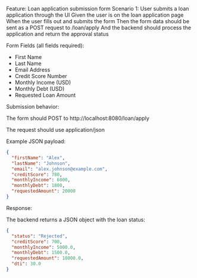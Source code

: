 Feature: Loan application submission form
Scenario 1: User submits a loan application through the UI
Given the user is on the loan application page
When the user fills out and submits the form
Then the form data should be sent as a POST request to /loan/apply
And the backend should process the application and return the approval status

Form Fields (all fields required):

- First Name 
- Last Name 
- Email Address 
- Credit Score Number 
- Monthly Income (USD)   
- Monthly Debt (USD)    
- Requested Loan Amount

Submission behavior:

The form should POST to http://localhost:8080/loan/apply

The request should use application/json

Example JSON payload:

```json
{
  "firstName": "Alex",
  "lastName": "Johnson",
  "email": "alex.johnson@example.com",
  "creditScore": 780,
  "monthlyIncome": 6000,
  "monthlyDebt": 1800,
  "requestedAmount": 20000
}
```

Response:

The backend returns a JSON object with the loan status:

```json
{
  "status": "Rejected",
  "creditScore": 700,
  "monthlyIncome": 5000.0,
  "monthlyDebt": 1500.0,
  "requestedAmount": 18000.0,
  "dti": 30.0
}
```
